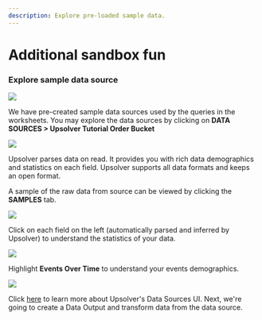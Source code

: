 ```yaml
---
description: Explore pre-loaded sample data.
---
```


# Additional sandbox fun

### Explore sample data source

![](../../../../.gitbook/assets/image%20%28226%29.png)

We have pre-created sample data sources used by the queries in the worksheets. You may explore the data sources by clicking on **DATA SOURCES &gt;  Upsolver Tutorial Order Bucket**

![](../../../../.gitbook/assets/zqokde92k8.gif)

Upsolver parses data on read. It provides you with rich data demographics and statistics on each field. Upsolver supports all data formats and keeps an open format. 

A sample of the raw data from source can be viewed by clicking the **SAMPLES** tab.

![](../../../../.gitbook/assets/image%20%28213%29.png)

Click on each field on the left \(automatically parsed and inferred by Upsolver\) to understand the statistics of your data.

![](../../../../.gitbook/assets/image%20%28212%29.png)

Highlight **Events Over Time** to understand your events demographics.

![](../../../../.gitbook/assets/sqqka7zt0h.gif)

Click [here](../../../../connecting-data-sources/data-source-ui-tour.md) to learn more about Upsolver's Data Sources UI. Next, we're going to create a Data Output and transform data from the data source.


